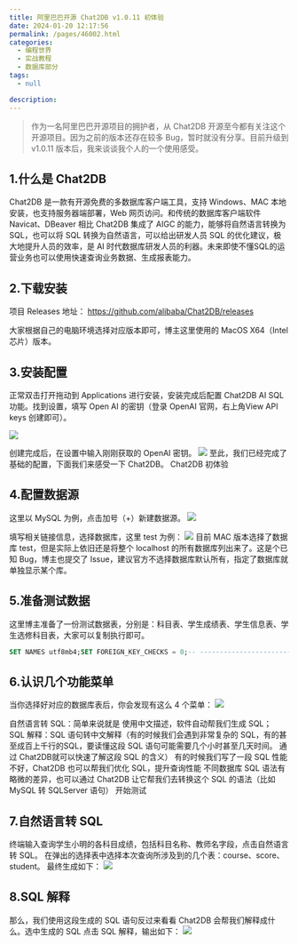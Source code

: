 ```yaml
---
title: 阿里巴巴开源 Chat2DB v1.0.11 初体验
date: 2024-01-20 12:17:56
permalink: /pages/46002.html
categories: 
  - 编程世界
  - 实战教程
  - 数据库部分
tags: 
  - null

description: 
---
```


> 作为一名阿里巴巴开源项目的拥护者，从 Chat2DB 开源至今都有关注这个开源项目。因为之前的版本还存在较多 Bug，暂时就没有分享。目前升级到 v1.0.11 版本后，我来谈谈我个人的一个使用感受。

## 1.什么是 Chat2DB
Chat2DB 是一款有开源免费的多数据库客户端工具，支持 Windows、MAC 本地安装，也支持服务器端部署，Web 网页访问。和传统的数据库客户端软件Navicat、DBeaver 相比 Chat2DB 集成了 AIGC 的能力，能够将自然语言转换为 SQL，也可以将 SQL 转换为自然语言，可以给出研发人员 SQL 的优化建议，极大地提升人员的效率，是 AI 时代数据库研发人员的利器。未来即使不懂SQL的运营业务也可以使用快速查询业务数据、生成报表能力。
## 2.下载安装
项目 Releases 地址：
https://github.com/alibaba/Chat2DB/releases

大家根据自己的电脑环境选择对应版本即可，博主这里使用的 MacOS X64（Intel芯片）版本。

## 3.安装配置
正常双击打开拖动到 Applications 进行安装，安装完成后配置 Chat2DB AI SQL 功能。找到设置，填写 Open AI 的密钥（登录 OpenAI 官网，右上角View API keys 创建即可）。

![](https://pics3.baidu.com/feed/730e0cf3d7ca7bcbfd0d1463bc70086ff724a88a.jpeg)

创建完成后，在设置中输入刚刚获取的 OpenAI 密钥。
![](https://pics1.baidu.com/feed/7acb0a46f21fbe0939ce501481186f3f8644ada7.jpeg@f_auto?token=25dee4efcbaf357f85d15a807e4558f5)
至此，我们已经完成了基础的配置，下面我们来感受一下 Chat2DB。
Chat2DB 初体验
## 4.配置数据源
这里以 MySQL 为例，点击加号（+）新建数据源。
![](https://pics6.baidu.com/feed/b3fb43166d224f4ad2febdc5e08ff35e9922d103.jpeg@f_auto?token=0575a845550dc5f3a99049d616ee1bde)

填写相关链接信息，选择数据库，这里 test 为例：
![](https://pics2.baidu.com/feed/c8177f3e6709c93d3ffc19b575459bd0d00054ee.jpeg@f_auto?token=8bfe9b8074e17bac3373ff55b41989a5)
目前 MAC 版本选择了数据库 test，但是实际上依旧还是将整个 localhost 的所有数据库列出来了。这是个已知 Bug，博主也提交了 Issue，建议官方不选择数据库默认所有，指定了数据库就单独显示某个库。

## 5.准备测试数据
这里博主准备了一份测试数据表，分别是：科目表、学生成绩表、学生信息表、学生选修科目表，大家可以复制执行即可。
```sql
SET NAMES utf8mb4;SET FOREIGN_KEY_CHECKS = 0;-- ------------------------------ Table structure for course-- ----------------------------DROP TABLE IF EXISTS `course`;CREATE TABLE `course` (  `id` int NOT NULL AUTO_INCREMENT COMMENT '科目ID',  `name` varchar(50) NOT NULL COMMENT '科目名称',  `teacher` varchar(50) NOT NULL COMMENT '授课教师',  `credit` int NOT NULL COMMENT '科目学分',  PRIMARY KEY (`id`)) ENGINE=InnoDB AUTO_INCREMENT=3 DEFAULT CHARSET=utf8mb4 COLLATE=utf8mb4_0900_ai_ci COMMENT='科目表';-- ------------------------------ Records of course-- ----------------------------BEGIN;INSERT INTO `course` VALUES (1, '语文', '张老师', 100);INSERT INTO `course` VALUES (2, '数学', '王老师', 100);COMMIT;-- ------------------------------ Table structure for score-- ----------------------------DROP TABLE IF EXISTS `score`;CREATE TABLE `score` (  `id` int NOT NULL AUTO_INCREMENT COMMENT '成绩ID',  `student_id` int NOT NULL COMMENT '学生ID',  `course_id` int NOT NULL COMMENT '科目ID',  `score` int NOT NULL COMMENT '成绩',  PRIMARY KEY (`id`),  KEY `student_id` (`student_id`),  KEY `course_id` (`course_id`),  CONSTRAINT `score_ibfk_1` FOREIGN KEY (`student_id`) REFERENCES `student` (`id`),  CONSTRAINT `score_ibfk_2` FOREIGN KEY (`course_id`) REFERENCES `course` (`id`)) ENGINE=InnoDB AUTO_INCREMENT=5 DEFAULT CHARSET=utf8mb4 COLLATE=utf8mb4_0900_ai_ci COMMENT='学生成绩表';-- ------------------------------ Records of score-- ----------------------------BEGIN;INSERT INTO `score` VALUES (1, 1, 1, 90);INSERT INTO `score` VALUES (2, 1, 2, 95);INSERT INTO `score` VALUES (3, 2, 1, 100);INSERT INTO `score` VALUES (4, 2, 2, 99);COMMIT;-- ------------------------------ Table structure for student-- ----------------------------DROP TABLE IF EXISTS `student`;CREATE TABLE `student` (  `id` int NOT NULL AUTO_INCREMENT COMMENT '学生ID',  `name` varchar(50) NOT NULL COMMENT '学生姓名',  `gender` varchar(10) NOT NULL COMMENT '学生性别',  `birthday` date NOT NULL COMMENT '学生生日',  `address` varchar(100) NOT NULL COMMENT '学生住址',  `phone` varchar(20) NOT NULL COMMENT '学生联系方式',  PRIMARY KEY (`id`)) ENGINE=InnoDB AUTO_INCREMENT=3 DEFAULT CHARSET=utf8mb4 COLLATE=utf8mb4_0900_ai_ci COMMENT='学生信息表';-- ------------------------------ Records of student-- ----------------------------BEGIN;INSERT INTO `student` VALUES (1, '小明', '男', '2023-06-16', '广州', '13724889158');INSERT INTO `student` VALUES (2, '小羊', '女', '2023-06-16', '广州', '13800126000');COMMIT;-- ------------------------------ Table structure for student_course-- ----------------------------DROP TABLE IF EXISTS `student_course`;CREATE TABLE `student_course` (  `id` int NOT NULL AUTO_INCREMENT COMMENT '关系ID',  `student_id` int NOT NULL COMMENT '学生ID',  `course_id` int NOT NULL COMMENT '科目ID',  PRIMARY KEY (`id`),  KEY `student_id` (`student_id`),  KEY `course_id` (`course_id`),  CONSTRAINT `student_course_ibfk_1` FOREIGN KEY (`student_id`) REFERENCES `student` (`id`),  CONSTRAINT `student_course_ibfk_2` FOREIGN KEY (`course_id`) REFERENCES `course` (`id`)) ENGINE=InnoDB AUTO_INCREMENT=5 DEFAULT CHARSET=utf8mb4 COLLATE=utf8mb4_0900_ai_ci COMMENT='学生选修科目表';-- ------------------------------ Records of student_course-- ----------------------------BEGIN;INSERT INTO `student_course` VALUES (1, 1, 1);INSERT INTO `student_course` VALUES (2, 1, 2);INSERT INTO `student_course` VALUES (3, 2, 1);INSERT INTO `student_course` VALUES (4, 2, 2);COMMIT;SET FOREIGN_KEY_CHECKS = 1;
```

## 6.认识几个功能菜单
当你选择好对应的数据库表后，你会发现有这么 4 个菜单：
![](https://pics2.baidu.com/feed/242dd42a2834349bc00a1ec7209276c237d3beed.jpeg@f_auto?token=69ceef76c6f5192e8917df6e2e0e011b)

自然语言转 SQL：简单来说就是 使用中文描述，软件自动帮我们生成 SQL；
SQL 解释：SQL 语句转中文解释（有的时候我们会遇到非常复杂的 SQL，有的甚至成百上千行的SQL，要读懂这段 SQL 语句可能需要几个小时甚至几天时间。 通过 Chat2DB就可以快速了解这段 SQL 的含义）
有的时候我们写了一段 SQL 性能不好，Chat2DB 也可以帮我们优化 SQL，提升查询性能
不同数据库 SQL 语法有略微的差异，也可以通过 Chat2DB 让它帮我们去转换这个 SQL 的语法（比如 MySQL 转 SQLServer 语句）
开始测试

## 7.自然语言转 SQL
终端输入查询学生小明的各科目成绩，包括科目名称、教师名字段，点击自然语言转 SQL。
在弹出的选择表中选择本次查询所涉及到的几个表：course、score、student。
最终生成如下：
![](https://pics2.baidu.com/feed/9e3df8dcd100baa11780ec42ae68da1ec9fc2e24.jpeg@f_auto?token=f5203d0f4b5c5c2cbce04f771973b29d)

## 8.SQL 解释
那么，我们使用这段生成的 SQL 语句反过来看看 Chat2DB 会帮我们解释成什么。选中生成的 SQL 点击 SQL 解释，输出如下：
![](https://pics7.baidu.com/feed/9358d109b3de9c824ae30c5f85f9e3061bd843e5.jpeg@f_auto?token=60029aa0a171cf4cd01d12ed70ea30ee)


